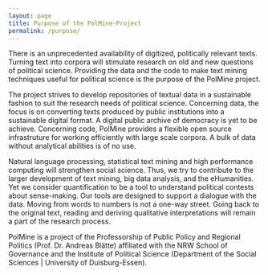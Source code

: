 ```yaml
---
layout: page
title: Purpose of the PolMine-Project
permalink: /purpose/
---
```


There is an unprecedented availability of digitized, politically relevant texts. Turning text into corpora will stimulate research on old and new questions of political science. Providing the data and the code to make text mining techniques useful for political science is the purpose of the PolMine project.

The project strives to develop repositories of textual data in a sustainable fashion to suit the research needs of political science. Concerning data, the focus is on converting texts produced by public institutions into a sustainable digital format. A digital public archive of democracy is yet to be achieve. Concerning code, PolMine provides a flexible open source infrastruture for working efficiently with large scale corpora. A bulk of data without analytical abilities is of no use.

Natural language processing, statistical text mining and high performance computing will strengthen social science. Thus, we try to contribute to the larger development of text mining, big data analysis, and the eHumanities. Yet we consider quantification to be a tool to understand political contests about sense-making. Our tools are designed to support a dialogue with the data. Moving from words to numbers is not a one-way street. Going back to the original text, reading and deriving qualitative interpretations will remain a part of the research process.

PolMine is a project of the Professorship of Public Policy and Regional Politics (Prof. Dr. Andreas Blätte) affiliated with the NRW School of Governance and the Institute of Political Science (Department of the Social Sciences | University of Duisburg-Essen).

[centrarium]: https://github.com/bencentra/centrarium
[bencentra]: http://bencentra.com
[jekyll]: https://github.com/jekyll/jekyll
